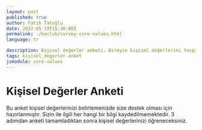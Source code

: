 ```yaml
---
layout: post
published: true
author: Fatih Tatoğlu
date: 2022-05-19T15:30:00Z
permalink: ./kocluk/survey-core-values.html
language: tr

description: Kişisel değerler anketi. Bireyin kişisel değerlerini tespit edebilmesi için hazırlanmıştır.
tags: kisisel_degerler anket
jsmodule: core-values
---
```


# Kişisel Değerler Anketi

Bu anket kişisel değerlerinizi belirlemenizde size destek olması için hazırlanmıştır. Sizin ile ilgili her hangi bir bilgi kaydedilmemektedir. 3 adımdan anketi tamamladıktan sonra kişisel değerlerinizi öğreneceksiniz.
